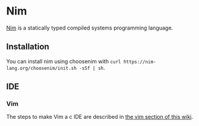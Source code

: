 # Nim

[Nim](https://nim-lang.org) is a statically typed compiled systems programming
language.

## Installation

You can install nim using choosenim with
`curl https://nim-lang.org/choosenim/init.sh -sSf | sh`.

## IDE

### Vim

The steps to make Vim a c IDE are described in
[the vim section of this wiki](../linux/vim/nim.md).

